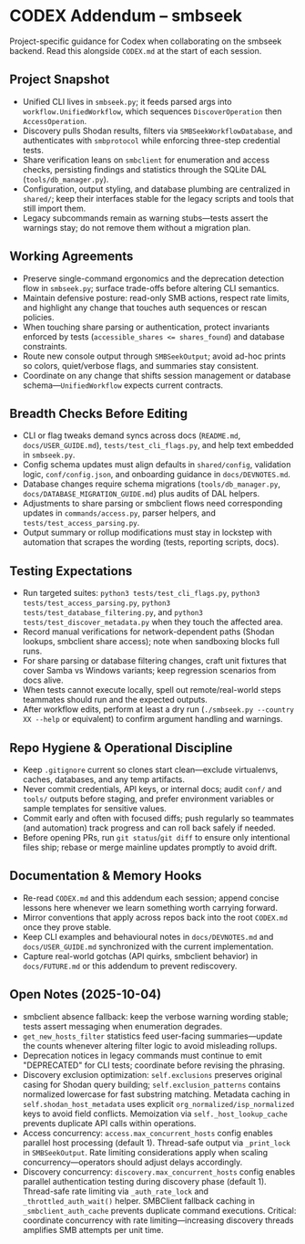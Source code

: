 # CODEX Addendum – smbseek

Project-specific guidance for Codex when collaborating on the smbseek backend. Read this alongside `CODEX.md` at the start of each session.

## Project Snapshot
- Unified CLI lives in `smbseek.py`; it feeds parsed args into `workflow.UnifiedWorkflow`, which sequences `DiscoverOperation` then `AccessOperation`.
- Discovery pulls Shodan results, filters via `SMBSeekWorkflowDatabase`, and authenticates with `smbprotocol` while enforcing three-step credential tests.
- Share verification leans on `smbclient` for enumeration and access checks, persisting findings and statistics through the SQLite DAL (`tools/db_manager.py`).
- Configuration, output styling, and database plumbing are centralized in `shared/`; keep their interfaces stable for the legacy scripts and tools that still import them.
- Legacy subcommands remain as warning stubs—tests assert the warnings stay; do not remove them without a migration plan.

## Working Agreements
- Preserve single-command ergonomics and the deprecation detection flow in `smbseek.py`; surface trade-offs before altering CLI semantics.
- Maintain defensive posture: read-only SMB actions, respect rate limits, and highlight any change that touches auth sequences or rescan policies.
- When touching share parsing or authentication, protect invariants enforced by tests (`accessible_shares <= shares_found`) and database constraints.
- Route new console output through `SMBSeekOutput`; avoid ad-hoc prints so colors, quiet/verbose flags, and summaries stay consistent.
- Coordinate on any change that shifts session management or database schema—`UnifiedWorkflow` expects current contracts.

## Breadth Checks Before Editing
- CLI or flag tweaks demand syncs across docs (`README.md`, `docs/USER_GUIDE.md`), `tests/test_cli_flags.py`, and help text embedded in `smbseek.py`.
- Config schema updates must align defaults in `shared/config`, validation logic, `conf/config.json`, and onboarding guidance in `docs/DEVNOTES.md`.
- Database changes require schema migrations (`tools/db_manager.py`, `docs/DATABASE_MIGRATION_GUIDE.md`) plus audits of DAL helpers.
- Adjustments to share parsing or smbclient flows need corresponding updates in `commands/access.py`, parser helpers, and `tests/test_access_parsing.py`.
- Output summary or rollup modifications must stay in lockstep with automation that scrapes the wording (tests, reporting scripts, docs).

## Testing Expectations
- Run targeted suites: `python3 tests/test_cli_flags.py`, `python3 tests/test_access_parsing.py`, `python3 tests/test_database_filtering.py`, and `python3 tests/test_discover_metadata.py` when they touch the affected area.
- Record manual verifications for network-dependent paths (Shodan lookups, smbclient share access); note when sandboxing blocks full runs.
- For share parsing or database filtering changes, craft unit fixtures that cover Samba vs Windows variants; keep regression scenarios from docs alive.
- When tests cannot execute locally, spell out remote/real-world steps teammates should run and the expected outputs.
- After workflow edits, perform at least a dry run (`./smbseek.py --country XX --help` or equivalent) to confirm argument handling and warnings.

## Repo Hygiene & Operational Discipline
- Keep `.gitignore` current so clones start clean—exclude virtualenvs, caches, databases, and any temp artifacts.
- Never commit credentials, API keys, or internal docs; audit `conf/` and `tools/` outputs before staging, and prefer environment variables or sample templates for sensitive values.
- Commit early and often with focused diffs; push regularly so teammates (and automation) track progress and can roll back safely if needed.
- Before opening PRs, run `git status`/`git diff` to ensure only intentional files ship; rebase or merge mainline updates promptly to avoid drift.

## Documentation & Memory Hooks
- Re-read `CODEX.md` and this addendum each session; append concise lessons here whenever we learn something worth carrying forward.
- Mirror conventions that apply across repos back into the root `CODEX.md` once they prove stable.
- Keep CLI examples and behavioural notes in `docs/DEVNOTES.md` and `docs/USER_GUIDE.md` synchronized with the current implementation.
- Capture real-world gotchas (API quirks, smbclient behavior) in `docs/FUTURE.md` or this addendum to prevent rediscovery.

## Open Notes (2025-10-04)
- smbclient absence fallback: keep the verbose warning wording stable; tests assert messaging when enumeration degrades.
- `get_new_hosts_filter` statistics feed user-facing summaries—update the counts whenever altering filter logic to avoid misleading rollups.
- Deprecation notices in legacy commands must continue to emit "DEPRECATED" for CLI tests; coordinate before revising the phrasing.
- Discovery exclusion optimization: `self.exclusions` preserves original casing for Shodan query building; `self.exclusion_patterns` contains normalized lowercase for fast substring matching. Metadata caching in `self.shodan_host_metadata` uses explicit `org_normalized/isp_normalized` keys to avoid field conflicts. Memoization via `self._host_lookup_cache` prevents duplicate API calls within operations.
- Access concurrency: `access.max_concurrent_hosts` config enables parallel host processing (default 1). Thread-safe output via `_print_lock` in `SMBSeekOutput`. Rate limiting considerations apply when scaling concurrency—operators should adjust delays accordingly.
- Discovery concurrency: `discovery.max_concurrent_hosts` config enables parallel authentication testing during discovery phase (default 1). Thread-safe rate limiting via `_auth_rate_lock` and `_throttled_auth_wait()` helper. SMBClient fallback caching in `_smbclient_auth_cache` prevents duplicate command executions. Critical: coordinate concurrency with rate limiting—increasing discovery threads amplifies SMB attempts per unit time.
